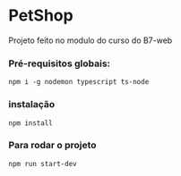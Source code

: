 # PetShop
Projeto feito no modulo do curso do B7-web

### Pré-requisitos globais:
`npm i -g nodemon typescript ts-node`

### instalação
`npm install`

### Para rodar o projeto
`npm run start-dev`